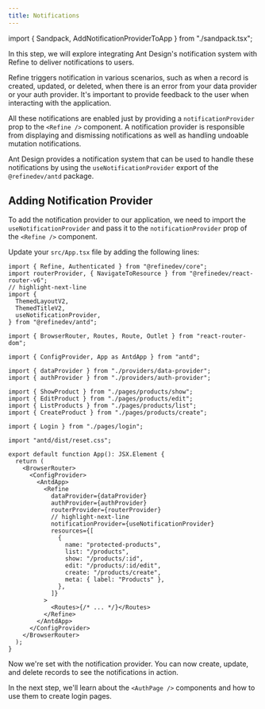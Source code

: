 ```yaml
---
title: Notifications
---
```


import { Sandpack, AddNotificationProviderToApp } from "./sandpack.tsx";

<Sandpack>

In this step, we will explore integrating Ant Design's notification system with Refine to deliver notifications to users.

Refine triggers notification in various scenarios, such as when a record is created, updated, or deleted, when there is an error from your data provider or your auth provider. It's important to provide feedback to the user when interacting with the application.

All these notifications are enabled just by providing a `notificationProvider` prop to the `<Refine />` component. A notification provider is responsible from displaying and dismissing notifications as well as handling undoable mutation notifications.

Ant Design provides a notification system that can be used to handle these notifications by using the `useNotificationProvider` export of the `@refinedev/antd` package.

## Adding Notification Provider

To add the notification provider to our application, we need to import the `useNotificationProvider` and pass it to the `notificationProvider` prop of the `<Refine />` component.

Update your `src/App.tsx` file by adding the following lines:

```tsx title="src/App.tsx"
import { Refine, Authenticated } from "@refinedev/core";
import routerProvider, { NavigateToResource } from "@refinedev/react-router-v6";
// highlight-next-line
import {
  ThemedLayoutV2,
  ThemedTitleV2,
  useNotificationProvider,
} from "@refinedev/antd";

import { BrowserRouter, Routes, Route, Outlet } from "react-router-dom";

import { ConfigProvider, App as AntdApp } from "antd";

import { dataProvider } from "./providers/data-provider";
import { authProvider } from "./providers/auth-provider";

import { ShowProduct } from "./pages/products/show";
import { EditProduct } from "./pages/products/edit";
import { ListProducts } from "./pages/products/list";
import { CreateProduct } from "./pages/products/create";

import { Login } from "./pages/login";

import "antd/dist/reset.css";

export default function App(): JSX.Element {
  return (
    <BrowserRouter>
      <ConfigProvider>
        <AntdApp>
          <Refine
            dataProvider={dataProvider}
            authProvider={authProvider}
            routerProvider={routerProvider}
            // highlight-next-line
            notificationProvider={useNotificationProvider}
            resources={[
              {
                name: "protected-products",
                list: "/products",
                show: "/products/:id",
                edit: "/products/:id/edit",
                create: "/products/create",
                meta: { label: "Products" },
              },
            ]}
          >
            <Routes>{/* ... */}</Routes>
          </Refine>
        </AntdApp>
      </ConfigProvider>
    </BrowserRouter>
  );
}
```

<AddNotificationProviderToApp />

Now we're set with the notification provider. You can now create, update, and delete records to see the notifications in action.

In the next step, we'll learn about the `<AuthPage />` components and how to use them to create login pages.

</Sandpack>
